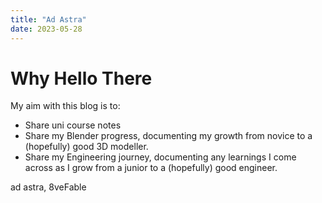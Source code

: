 ```yaml
---
title: "Ad Astra"
date: 2023-05-28
---
```


# Why Hello There
My aim with this blog is to:
- Share uni course notes
- Share my Blender progress, documenting my growth from novice to a (hopefully) good 3D modeller.
- Share my Engineering journey, documenting any learnings I come across as I grow from a junior to a (hopefully) good engineer.

ad astra,
8veFable
